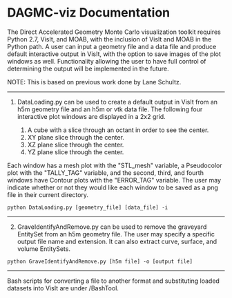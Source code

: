 DAGMC-viz Documentation
=======================

The Direct Accelerated Geometry Monte Carlo visualization toolkit requires Python 2.7, VisIt, and MOAB, with the inclusion of VisIt and MOAB in the Python path. A user can input a geometry file and a data file and produce default interactive output in VisIt, with the option to save images of the plot windows as well. Functionality allowing the user to have full control of determining the output will be implemented in the future.

NOTE: This is based on previous work done by Lane Schultz.

----------------------------------------

1. DataLoading.py can be used to create a default output in VisIt from an h5m geometry file and an h5m or vtk data file. The following four interactive plot windows are displayed in a 2x2 grid.

      1. A cube with a slice through an octant in order to see the center.
      2. XY plane slice through the center.
      3. XZ plane slice through the center.
      4. YZ plane slice through the center.
      
Each window has a mesh plot with the "STL_mesh" variable, a Pseudocolor plot with the "TALLY_TAG" variable, and the second, third, and fourth windows have Contour plots with the "ERROR_TAG" variable. The user may indicate whether or not they would like each window to be saved as a png file in their current directory.

```
python DataLoading.py [geometry_file] [data_file] -i 
```

----------------------------------------

2. GraveIdentifyAndRemove.py can be used to remove the graveyard EntitySet from an h5m geometry file. The user may specify a specific output file name and extension. It can also extract curve, surface, and volume EntitySets.
 
```
python GraveIdentifyAndRemove.py [h5m file] -o [output file] 
```

----------------------------------------

Bash scripts for converting a file to another format and substituting loaded datasets into VisIt are under /BashTool.
